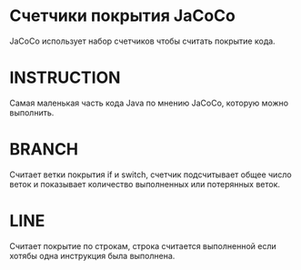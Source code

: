 # Счетчики покрытия JaCoCo
JaCoCo использует набор счетчиков чтобы считать покрытие кода.

# INSTRUCTION
Самая маленькая часть кода Java по мнению JaCoCo, которую можно выполнить.

# BRANCH
Считает ветки покрытия if и switch, счетчик подсчитывает общее число веток
и показывает количество выполненных или потерянных веток.
 
# LINE
Считает покрытие по строкам, строка считается выполненной если хотябы одна
инструкция была выполнена.
